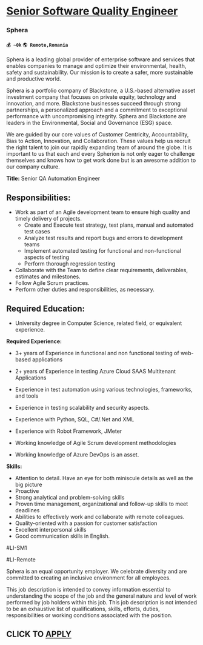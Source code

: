 # [Senior Software Quality Engineer](https://www.remotewlb.com/apply/senior-software-quality-engineer-41469)  
### Sphera  
#### `💰 ~0k` `🌎 Remote,Romania`  

Sphera is a leading global provider of enterprise software and services that enables companies to manage and optimize their environmental, health, safety and sustainability. Our mission is to create a safer, more sustainable and productive world.

Sphera is a portfolio company of Blackstone, a U.S.-based alternative asset investment company that focuses on private equity, technology and innovation, and more. Blackstone businesses succeed through strong partnerships, a personalized approach and a commitment to exceptional performance with uncompromising integrity. Sphera and Blackstone are leaders in the Environmental, Social and Governance (ESG) space.

We are guided by our core values of Customer Centricity, Accountability, Bias to Action, Innovation, and Collaboration. These values help us recruit the right talent to join our rapidly expanding team of around the globe. It is important to us that each and every Spherion is not only eager to challenge themselves and knows how to get work done but is an awesome addition to our company culture.

 **Title:** Senior QA Automation Engineer

## Responsibilities:

  * Work as part of an Agile development team to ensure high quality and timely delivery of projects.
    * Create and Execute test strategy, test plans, manual and automated test cases
    * Analyze test results and report bugs and errors to development teams
    * Implement automated testing for functional and non-functional aspects of testing
    * Perform thorough regression testing
  * Collaborate with the Team to define clear requirements, deliverables, estimates and milestones.
  * Follow Agile Scrum practices. 
  * Perform other duties and responsibilities, as necessary.

##

## Required Education:

  * University degree in Computer Science, related field, or equivalent experience.

 **Required Experience:**

  * 3+ years of Experience in functional and non functional testing of web-based applications
  * 2+ years of Experience in testing Azure Cloud SAAS Multitenant Applications
  * Experience in test automation using various technologies, frameworks, and tools
  * Experience in testing scalability and security aspects.
  * Experience with Python, SQL, C#/.Net and XML
  * Experience with Robot Framework, JMeter

  * Working knowledge of Agile Scrum development methodologies
  * Working knowledge of Azure DevOps is an asset.

 **Skills:**

  * Attention to detail. Have an eye for both miniscule details as well as the big picture
  * Proactive
  * Strong analytical and problem-solving skills
  * Proven time management, organizational and follow-up skills to meet deadlines
  * Abilities to effectively work and collaborate with remote colleagues.
  * Quality-oriented with a passion for customer satisfaction
  * Excellent interpersonal skills
  * Good communication skills in English.

#LI-SM1

#LI-Remote

  
Sphera is an equal opportunity employer. We celebrate diversity and are committed to creating an inclusive environment for all employees.

This job description is intended to convey information essential to understanding the scope of the job and the general nature and level of work performed by job holders within this job. This job description is not intended to be an exhaustive list of qualifications, skills, efforts, duties, responsibilities or working conditions associated with the position.

  
## CLICK TO [APPLY](https://www.remotewlb.com/apply/senior-software-quality-engineer-41469)

